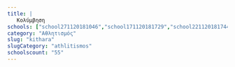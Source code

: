 ```yaml
---
title: |
   Κολύμβηση
schools: ["school271120181046","school171120181729","school221120181744","school281120182217","school021220181353","school281120182022","school181120180320","school161120181017","school241120181436","school181120181310","school191120181158","school021220182051","school161120180208","school251120181339","school201120182148","school221120181017","school221120180656","school131120182036","school161120181632","school241120181700","school231120181017","school231120180905","school021220182217","school281120180056","school231120180948","school201120180656","school241120181505","school221120180822","school271120181953","school161120180641","school241120180348","school181120181324","school201120180027","school021220180615","school281120182105","school181120180305","school281120180558","school191120181451","school021220180618","school021220180621","school181120181758","school151120181939","school271120180934","school251120182051","school021220181632","","school151120182232","school021220180836","school221120182344","school221120182022","school151120181100","school271120180836","school181120180417","school271120180948","school151120182008"]
category: "Αθλητισμός"
slug: "kithara"
slugCategory: "athlitismos"
schoolscount: "55"
---
```



